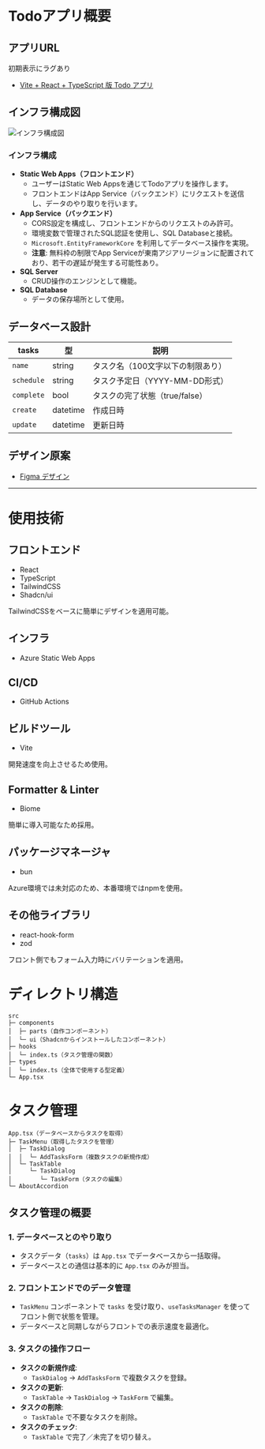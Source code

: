 # Todoアプリ概要

## アプリURL
初期表示にラグあり
- [Vite + React + TypeScript 版 Todo アプリ](https://green-island-06327a400.4.azurestaticapps.net/)

## インフラ構成図
![インフラ構成図](https://i.gyazo.com/fa1480bc0e3dd0eb634c9590f2e9f106.png)

### **インフラ構成**
- **Static Web Apps（フロントエンド）**
  - ユーザーはStatic Web Appsを通じてTodoアプリを操作します。
  - フロントエンドはApp Service（バックエンド）にリクエストを送信し、データのやり取りを行います。
- **App Service（バックエンド）**
  - CORS設定を構成し、フロントエンドからのリクエストのみ許可。
  - 環境変数で管理されたSQL認証を使用し、SQL Databaseと接続。
  - `Microsoft.EntityFrameworkCore` を利用してデータベース操作を実現。
  - **注意**: 無料枠の制限でApp Serviceが東南アジアリージョンに配置されており、若干の遅延が発生する可能性あり。
- **SQL Server**
  - CRUD操作のエンジンとして機能。
- **SQL Database**
  - データの保存場所として使用。


## データベース設計

| tasks        | 型       | 説明                                    |
|--------------|----------|-----------------------------------------|
| `name`       | string   | タスク名（100文字以下の制限あり）        |
| `schedule`   | string   | タスク予定日（YYYY-MM-DD形式）          |
| `complete`   | bool     | タスクの完了状態（true/false）          |
| `create`     | datetime | 作成日時                               |
| `update`     | datetime | 更新日時                               |

## デザイン原案
- [Figma デザイン](https://www.figma.com/design/SMQJVYIwojJK0oQP9CgskC/Todo%E3%82%A2%E3%83%97%E3%83%AA?node-id=0-1&p=f&t=D38jyyTNhMnM4tYm-0)

---

# 使用技術

## フロントエンド
- React
- TypeScript
- TailwindCSS
- Shadcn/ui

TailwindCSSをベースに簡単にデザインを適用可能。

## インフラ
- Azure Static Web Apps

## CI/CD
- GitHub Actions

## ビルドツール
- Vite

開発速度を向上させるため使用。

## Formatter & Linter
- Biome

簡単に導入可能なため採用。

## パッケージマネージャ
- bun

Azure環境では未対応のため、本番環境ではnpmを使用。

## その他ライブラリ
- react-hook-form
- zod

フロント側でもフォーム入力時にバリテーションを適用。

# ディレクトリ構造

```
src
├─ components
│  ├─ parts（自作コンポーネント）
│  └─ ui（Shadcnからインストールしたコンポーネント）
├─ hooks
│  └─ index.ts（タスク管理の関数）
├─ types
│  └─ index.ts（全体で使用する型定義）
└─ App.tsx
```

# タスク管理

```
App.tsx（データベースからタスクを取得）
├─ TaskMenu（取得したタスクを管理）
│  ├─ TaskDialog
│  │  └─ AddTasksForm（複数タスクの新規作成）
│  └─ TaskTable
│     └─ TaskDialog
│        └─ TaskForm（タスクの編集）
└─ AboutAccordion
```

## タスク管理の概要

### 1. データベースとのやり取り
- タスクデータ（`tasks`）は `App.tsx` でデータベースから一括取得。
- データベースとの通信は基本的に `App.tsx` のみが担当。

### 2. フロントエンドでのデータ管理
- `TaskMenu` コンポーネントで `tasks` を受け取り、`useTasksManager` を使ってフロント側で状態を管理。
- データベースと同期しながらフロントでの表示速度を最適化。

### 3. タスクの操作フロー
- **タスクの新規作成**:
  - `TaskDialog` → `AddTasksForm` で複数タスクを登録。
- **タスクの更新**:
  - `TaskTable` → `TaskDialog` → `TaskForm` で編集。
- **タスクの削除**:
  - `TaskTable` で不要なタスクを削除。
- **タスクのチェック**:
  - `TaskTable` で完了／未完了を切り替え。
